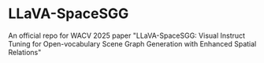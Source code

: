 # LLaVA-SpaceSGG
An official repo for WACV 2025 paper "LLaVA-SpaceSGG: Visual Instruct Tuning for Open-vocabulary Scene Graph Generation with Enhanced Spatial Relations"
